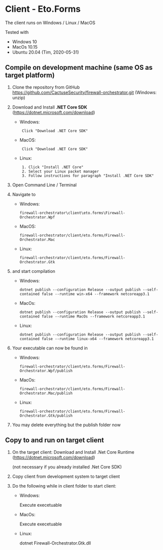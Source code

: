 # Client - Eto.Forms
The client runs on Windows / Linux / MacOS

Tested with 
  - Windows 10
  - MacOs 10.15
  - Ubuntu 20.04 (Tim, 2020-05-31)

## Compile on development machine (same OS as target platform)
1) Clone the repository from GitHub https://github.com/CactuseSecurity/firewall-orchestrator.git (Windows: unzip)

2) Download and Install **.NET Core SDK** (https://dotnet.microsoft.com/download)
   - Windows:
          
          Click "Download .NET Core SDK"
   
   - MacOS:
          
          Click "Download .NET Core SDK"
          
   - Linux:
          
          1. Click "Install .NET Core"  
          2. Select your Linux packet manager
          3. Follow instructions for paragraph "Install .NET Core SDK"

3) Open Command Line / Terminal 

4) Navigate to 
   - Windows: 
   
         firewall-orchestrator\client\eto.forms\Firewall-Orchestrator.Wpf
   - MacOS:
   
         firewall-orchestrator/client/eto.forms/Firewall-Orchestrator.Mac
   - Linux: 
   
         firewall-orchestrator/client/eto.forms/Firewall-Orchestrator.Gtk
           
5) and start compilation 
   - Windows: 
   
         dotnet publish --configuration Release --output publish --self-contained false --runtime win-x64 --framework netcoreapp3.1
   - MacOs: 
   
         dotnet publish --configuration Release --output publish --self-contained false --runtime MacOs --framework netcoreapp3.1
   - Linux: 
   
         dotnet publish --configuration Release --output publish --self-contained false --runtime linux-x64 --framework netcoreapp3.1
       
6) Your executable can now be found in
   - Windows:
   
         firewall-orchestrator/client/eto.forms/Firewall-Orchestrator.Wpf/publish
   - MacOs:
   
         firewall-orchestrator/client/eto.forms/Firewall-Orchestrator.Mac/publish
   - Linux:
   
         firewall-orchestrator/client/eto.forms/Firewall-Orchestrator.Gtk/publish
         
7) You may delete everything but the publish folder now

## Copy to and run on target client

1) On the target client: Download and Install .Net Core Runtime (https://dotnet.microsoft.com/download)

   (not necessary if you already installed .Net Core SDK)

2) Copy client from development system to target client

3) Do the following while in client folder to start client:

   - Windows:
   
       Execute execetuable
   - MacOs:
   
       Execute execetuable  
   - Linux:
   
       dotnet Firewall-Orchestrator.Gtk.dll
